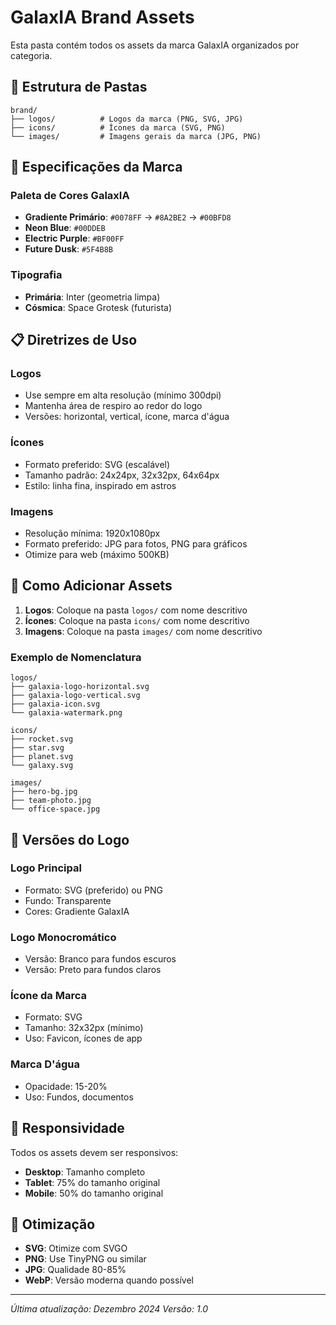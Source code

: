 # GalaxIA Brand Assets

Esta pasta contém todos os assets da marca GalaxIA organizados por categoria.

## 📁 Estrutura de Pastas

```
brand/
├── logos/          # Logos da marca (PNG, SVG, JPG)
├── icons/          # Ícones da marca (SVG, PNG)
└── images/         # Imagens gerais da marca (JPG, PNG)
```

## 🎨 Especificações da Marca

### **Paleta de Cores GalaxIA**
- **Gradiente Primário**: `#0078FF` → `#8A2BE2` → `#00BFD8`
- **Neon Blue**: `#00DDEB`
- **Electric Purple**: `#BF00FF`
- **Future Dusk**: `#5F4B8B`

### **Tipografia**
- **Primária**: Inter (geometria limpa)
- **Cósmica**: Space Grotesk (futurista)

## 📋 Diretrizes de Uso

### **Logos**
- Use sempre em alta resolução (mínimo 300dpi)
- Mantenha área de respiro ao redor do logo
- Versões: horizontal, vertical, ícone, marca d'água

### **Ícones**
- Formato preferido: SVG (escalável)
- Tamanho padrão: 24x24px, 32x32px, 64x64px
- Estilo: linha fina, inspirado em astros

### **Imagens**
- Resolução mínima: 1920x1080px
- Formato preferido: JPG para fotos, PNG para gráficos
- Otimize para web (máximo 500KB)

## 🚀 Como Adicionar Assets

1. **Logos**: Coloque na pasta `logos/` com nome descritivo
2. **Ícones**: Coloque na pasta `icons/` com nome descritivo
3. **Imagens**: Coloque na pasta `images/` com nome descritivo

### **Exemplo de Nomenclatura**
```
logos/
├── galaxia-logo-horizontal.svg
├── galaxia-logo-vertical.svg
├── galaxia-icon.svg
└── galaxia-watermark.png

icons/
├── rocket.svg
├── star.svg
├── planet.svg
└── galaxy.svg

images/
├── hero-bg.jpg
├── team-photo.jpg
└── office-space.jpg
```

## 🌟 Versões do Logo

### **Logo Principal**
- Formato: SVG (preferido) ou PNG
- Fundo: Transparente
- Cores: Gradiente GalaxIA

### **Logo Monocromático**
- Versão: Branco para fundos escuros
- Versão: Preto para fundos claros

### **Ícone da Marca**
- Formato: SVG
- Tamanho: 32x32px (mínimo)
- Uso: Favicon, ícones de app

### **Marca D'água**
- Opacidade: 15-20%
- Uso: Fundos, documentos

## 📱 Responsividade

Todos os assets devem ser responsivos:
- **Desktop**: Tamanho completo
- **Tablet**: 75% do tamanho original
- **Mobile**: 50% do tamanho original

## 🔧 Otimização

- **SVG**: Otimize com SVGO
- **PNG**: Use TinyPNG ou similar
- **JPG**: Qualidade 80-85%
- **WebP**: Versão moderna quando possível

---

*Última atualização: Dezembro 2024*
*Versão: 1.0* 
